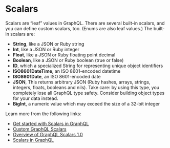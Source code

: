 # Scalars

Scalars are “leaf” values in GraphQL. There are several built-in scalars, and you can define custom scalars, too. (Enums are also leaf values.) The built-in scalars are:

- **String**, like a JSON or Ruby string
- **Int**, like a JSON or Ruby integer
- **Float**, like a JSON or Ruby floating point decimal
- **Boolean**, like a JSON or Ruby boolean (true or false)
- **ID**, which a specialized String for representing unique object identifiers
- **ISO8601DateTime**, an ISO 8601-encoded datetime
- **ISO8601Date**, an ISO 8601-encoded date
- **JSON**, This returns arbitrary JSON (Ruby hashes, arrays, strings, integers, floats, booleans and nils). Take care: by using this type, you completely lose all GraphQL type safety. Consider building object types for your data instead.
- **BigInt**, a numeric value which may exceed the size of a 32-bit integer

Learn more from the following links:

- [Get started with Scalars in GraphQL](https://graphql.org/learn/schema/#scalar-types)
- [Custom GraphQL Scalars](https://www.howtographql.com/typescript-apollo/7-voting-and-scalars/)
- [Overview of GraphQL Scalars 1.0](https://medium.com/the-guild/graphql-scalars-1-0-is-out-more-types-data-integrity-and-strict-validations-on-graphql-972079428fb)
- [Scalars in GraphQL](https://graphql-ruby.org/type_definitions/scalars)